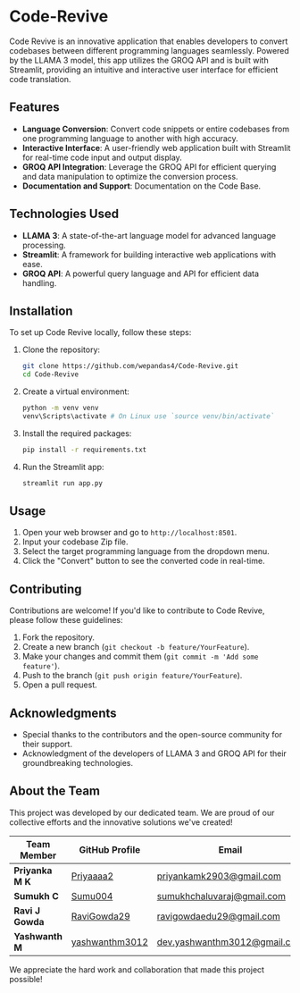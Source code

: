 # Code-Revive

Code Revive is an innovative application that enables developers to convert codebases between different programming languages seamlessly. Powered by the LLAMA 3 model, this app utilizes the GROQ API and is built with Streamlit, providing an intuitive and interactive user interface for efficient code translation.

## Features

- **Language Conversion**: Convert code snippets or entire codebases from one programming language to another with high accuracy.
- **Interactive Interface**: A user-friendly web application built with Streamlit for real-time code input and output display.
- **GROQ API Integration**: Leverage the GROQ API for efficient querying and data manipulation to optimize the conversion process.
- **Documentation and Support**: Documentation on the Code Base.

## Technologies Used

- **LLAMA 3**: A state-of-the-art language model for advanced language processing.
- **Streamlit**: A framework for building interactive web applications with ease.
- **GROQ API**: A powerful query language and API for efficient data handling.

## Installation

To set up Code Revive locally, follow these steps:

1. Clone the repository:
   ```bash
   git clone https://github.com/wepandas4/Code-Revive.git
   cd Code-Revive
   ```

2. Create a virtual environment:
   ```bash
   python -m venv venv
   venv\Scripts\activate # On Linux use `source venv/bin/activate`
   ```

3. Install the required packages:
   ```bash
   pip install -r requirements.txt
   ```

4. Run the Streamlit app:
   ```bash
   streamlit run app.py
   ```

## Usage

1. Open your web browser and go to `http://localhost:8501`.
2. Input your codebase Zip file.
3. Select the target programming language from the dropdown menu.
4. Click the "Convert" button to see the converted code in real-time.

## Contributing

Contributions are welcome! If you'd like to contribute to Code Revive, please follow these guidelines:

1. Fork the repository.
2. Create a new branch (`git checkout -b feature/YourFeature`).
3. Make your changes and commit them (`git commit -m 'Add some feature'`).
4. Push to the branch (`git push origin feature/YourFeature`).
5. Open a pull request.

## Acknowledgments

- Special thanks to the contributors and the open-source community for their support.
- Acknowledgment of the developers of LLAMA 3 and GROQ API for their groundbreaking technologies.

## About the Team

This project was developed by our dedicated team. We are proud of our collective efforts and the innovative solutions we've created!

| Team Member         | GitHub Profile                                           | Email                        |
|---------------------|----------------------------------------------------------|------------------------------|
| **Priyanka M K**    | [Priyaaaa2](https://github.com/Priyaaaa2)                | priyankamk2903@gmail.com     |
| **Sumukh C**        | [Sumu004](https://github.com/Sumu004)                    | sumukhchaluvaraj@gmail.com   |
| **Ravi J Gowda**    | [RaviGowda29](https://github.com/RaviGowda29)            | ravigowdaedu29@gmail.com     |
| **Yashwanth M**     | [yashwanthm3012](https://github.com/yashwanthm3012)      | dev.yashwanthm3012@gmail.com |

We appreciate the hard work and collaboration that made this project possible!

